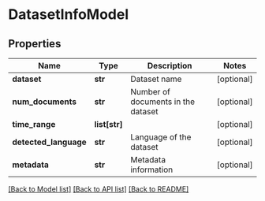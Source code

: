 # DatasetInfoModel

## Properties
Name | Type | Description | Notes
------------ | ------------- | ------------- | -------------
**dataset** | **str** | Dataset name | [optional] 
**num_documents** | **str** | Number of documents in the dataset | [optional] 
**time_range** | **list[str]** |  | [optional] 
**detected_language** | **str** | Language of the dataset | [optional] 
**metadata** | **str** | Metadata information | [optional] 

[[Back to Model list]](../README.md#documentation-for-models) [[Back to API list]](../README.md#documentation-for-api-endpoints) [[Back to README]](../README.md)


